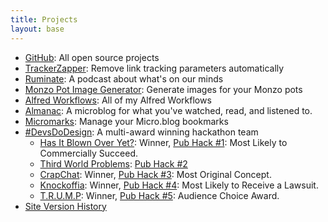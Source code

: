 ```yaml
---
title: Projects
layout: base
---
```


*   [GitHub](https://github.com/rknightuk): All open source projects
*   [TrackerZapper](/apps/tracker-zapper): Remove link tracking parameters automatically
*   [Ruminate](http://ruminatepodcast.com): A podcast about what's on our minds
*   [Monzo Pot Image Generator](http://potimages.rknight.me): Generate images for your Monzo pots
*   [Alfred Workflows](/alfred-workflows): All of my Alfred Workflows
*   [Almanac](http://github.com/rknightuk/almanac/): A microblog for what you've watched, read, and listened to.
* [Micromarks](http://github.com/rknightuk/almanac/): Manage your Micro.blog bookmarks
*   [#DevsDoDesign](http://devsdodesign.com): A multi-award winning hackathon team
    *   [Has It Blown Over Yet?](http://blownover.devsdodesign.com/): Winner, [Pub Hack #1](http://www.pubhack.co.uk/pubhack-1-results-report): Most Likely to Commercially Succeed.
    *   [Third World Problems](http://thirdworldproblems.devsdodesign.com/): [Pub Hack #2](http://www.pubhack.co.uk/pubhack-2-the-winners-and-report/)
    *   [CrapChat](https://github.com/PubHack/CrapChat): Winner, [Pub Hack #3](http://www.pubhack.co.uk/pubhack-3-results): Most Original Concept.
    *   [Knockoffia](http://knockoffia.devsdodesign.com/): Winner, [Pub Hack #4](http://www.pubhack.co.uk/pubhack-4-the-results/): Most Likely to Receive a Lawsuit.
    *   [T.R.U.M.P](http://devsdodesign.com/T.R.U.M.P./): Winner, [Pub Hack #5](http://www.pubhack.co.uk/pubhack-5-results/): Audience Choice Award.
* [Site Version History](/versions)
